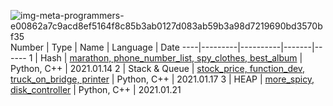 ![img-meta-programmers-e00862a7c9acd8ef5164f8c85b3ab0127d083ab59b3a98d7219690bd3570bf35](https://user-images.githubusercontent.com/44021629/104650049-fb202c80-56f8-11eb-8813-9dc783ed2f78.png)
Number | Type | Name | Language | Date 
----|---------|----------|-------|------
 1 | Hash | [marathon, phone_number_list, spy_clothes, best_album](https://github.com/yoncho/Algorithm_programmers/tree/master/coding_test_practice/1.Hash)  | Python, C++ | 2021.01.14
2 | Stack & Queue | [stock_price, function_dev, truck_on_bridge, printer](https://github.com/yoncho/Algorithm_programmers/tree/master/coding_test_practice/2.STACK_QUEUE)  | Python, C++ | 2021.01.17
3 | HEAP | [more_spicy, disk_controller](https://github.com/yoncho/Algorithm_programmers/tree/master/coding_test_practice/3.HEAP)  | Python, C++ | 2021.01.21



